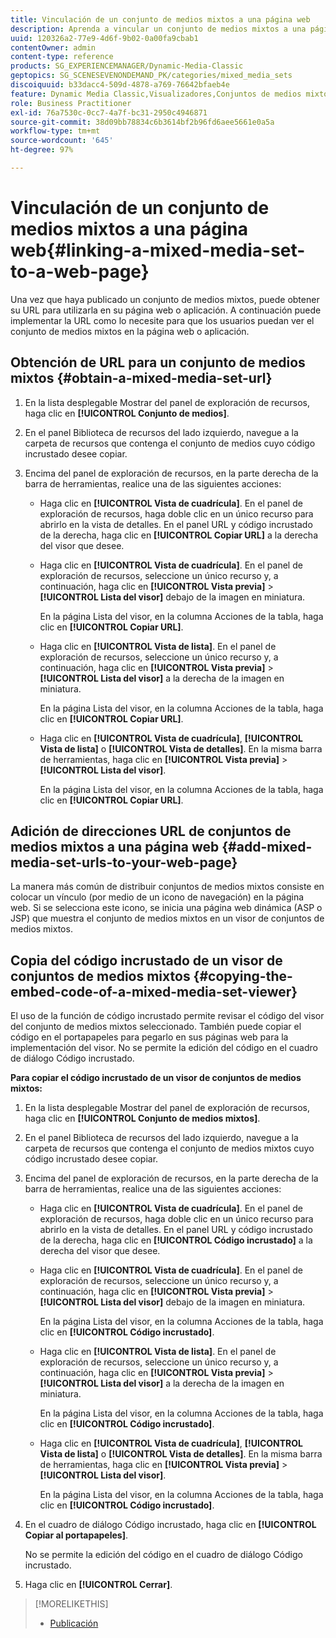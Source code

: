 ```yaml
---
title: Vinculación de un conjunto de medios mixtos a una página web
description: Aprenda a vincular un conjunto de medios mixtos a una página web.
uuid: 120326a2-77e9-4d6f-9b02-0a00fa9cbab1
contentOwner: admin
content-type: reference
products: SG_EXPERIENCEMANAGER/Dynamic-Media-Classic
geptopics: SG_SCENESEVENONDEMAND_PK/categories/mixed_media_sets
discoiquuid: b33dacc4-509d-4878-a769-76642bfaeb4e
feature: Dynamic Media Classic,Visualizadores,Conjuntos de medios mixtos
role: Business Practitioner
exl-id: 76a7530c-0cc7-4a7f-bc31-2950c4946871
source-git-commit: 38d09bb78834c6b3614bf2b96fd6aee5661e0a5a
workflow-type: tm+mt
source-wordcount: '645'
ht-degree: 97%

---
```


# Vinculación de un conjunto de medios mixtos a una página web{#linking-a-mixed-media-set-to-a-web-page}

Una vez que haya publicado un conjunto de medios mixtos, puede obtener su URL para utilizarla en su página web o aplicación. A continuación puede implementar la URL como lo necesite para que los usuarios puedan ver el conjunto de medios mixtos en la página web o aplicación.

## Obtención de URL para un conjunto de medios mixtos {#obtain-a-mixed-media-set-url}

1. En la lista desplegable Mostrar del panel de exploración de recursos, haga clic en **[!UICONTROL Conjunto de medios]**.
1. En el panel Biblioteca de recursos del lado izquierdo, navegue a la carpeta de recursos que contenga el conjunto de medios cuyo código incrustado desee copiar.
1. Encima del panel de exploración de recursos, en la parte derecha de la barra de herramientas, realice una de las siguientes acciones:

   * Haga clic en **[!UICONTROL Vista de cuadrícula]**. En el panel de exploración de recursos, haga doble clic en un único recurso para abrirlo en la vista de detalles. En el panel URL y código incrustado de la derecha, haga clic en **[!UICONTROL Copiar URL]** a la derecha del visor que desee.
   * Haga clic en **[!UICONTROL Vista de cuadrícula]**. En el panel de exploración de recursos, seleccione un único recurso y, a continuación, haga clic en **[!UICONTROL Vista previa]** > **[!UICONTROL Lista del visor]** debajo de la imagen en miniatura.

      En la página Lista del visor, en la columna Acciones de la tabla, haga clic en **[!UICONTROL Copiar URL]**.

   * Haga clic en **[!UICONTROL Vista de lista]**. En el panel de exploración de recursos, seleccione un único recurso y, a continuación, haga clic en **[!UICONTROL Vista previa]** > **[!UICONTROL Lista del visor]** a la derecha de la imagen en miniatura.

      En la página Lista del visor, en la columna Acciones de la tabla, haga clic en **[!UICONTROL Copiar URL]**.

   * Haga clic en **[!UICONTROL Vista de cuadrícula]**, **[!UICONTROL Vista de lista]** o **[!UICONTROL Vista de detalles]**. En la misma barra de herramientas, haga clic en **[!UICONTROL Vista previa]** > **[!UICONTROL Lista del visor]**.

      En la página Lista del visor, en la columna Acciones de la tabla, haga clic en **[!UICONTROL Copiar URL]**.

## Adición de direcciones URL de conjuntos de medios mixtos a una página web {#add-mixed-media-set-urls-to-your-web-page}

La manera más común de distribuir conjuntos de medios mixtos consiste en colocar un vínculo (por medio de un icono de navegación) en la página web. Si se selecciona este icono, se inicia una página web dinámica (ASP o JSP) que muestra el conjunto de medios mixtos en un visor de conjuntos de medios mixtos.

## Copia del código incrustado de un visor de conjuntos de medios mixtos {#copying-the-embed-code-of-a-mixed-media-set-viewer}

El uso de la función de código incrustado permite revisar el código del visor del conjunto de medios mixtos seleccionado. También puede copiar el código en el portapapeles para pegarlo en sus páginas web para la implementación del visor. No se permite la edición del código en el cuadro de diálogo Código incrustado.

**Para copiar el código incrustado de un visor de conjuntos de medios mixtos:**

1. En la lista desplegable Mostrar del panel de exploración de recursos, haga clic en **[!UICONTROL Conjunto de medios mixtos]**.
1. En el panel Biblioteca de recursos del lado izquierdo, navegue a la carpeta de recursos que contenga el conjunto de medios mixtos cuyo código incrustado desee copiar.
1. Encima del panel de exploración de recursos, en la parte derecha de la barra de herramientas, realice una de las siguientes acciones:

   * Haga clic en **[!UICONTROL Vista de cuadrícula]**. En el panel de exploración de recursos, haga doble clic en un único recurso para abrirlo en la vista de detalles. En el panel URL y código incrustado de la derecha, haga clic en **[!UICONTROL Código incrustado]** a la derecha del visor que desee.
   * Haga clic en **[!UICONTROL Vista de cuadrícula]**. En el panel de exploración de recursos, seleccione un único recurso y, a continuación, haga clic en **[!UICONTROL Vista previa]** > **[!UICONTROL Lista del visor]** debajo de la imagen en miniatura.

      En la página Lista del visor, en la columna Acciones de la tabla, haga clic en **[!UICONTROL Código incrustado]**.

   * Haga clic en **[!UICONTROL Vista de lista]**. En el panel de exploración de recursos, seleccione un único recurso y, a continuación, haga clic en **[!UICONTROL Vista previa]** > **[!UICONTROL Lista del visor]** a la derecha de la imagen en miniatura.

      En la página Lista del visor, en la columna Acciones de la tabla, haga clic en **[!UICONTROL Código incrustado]**.

   * Haga clic en **[!UICONTROL Vista de cuadrícula]**, **[!UICONTROL Vista de lista]** o **[!UICONTROL Vista de detalles]**. En la misma barra de herramientas, haga clic en **[!UICONTROL Vista previa]** > **[!UICONTROL Lista del visor]**.

      En la página Lista del visor, en la columna Acciones de la tabla, haga clic en **[!UICONTROL Código incrustado]**.

1. En el cuadro de diálogo Código incrustado, haga clic en **[!UICONTROL Copiar al portapapeles]**.

   No se permite la edición del código en el cuadro de diálogo Código incrustado.

1. Haga clic en **[!UICONTROL Cerrar]**.

>[!MORELIKETHIS]
>
>* [Publicación](publishing-files.md#publishing_files)

